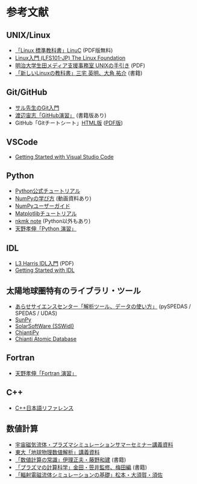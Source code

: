 # 参考文献

## UNIX/Linux

- [「Linux 標準教科書」LinuC](https://linuc.org/textbooks/linux/) (PDF版無料)
- [Linux入門 (LFS101-JP) The Linux Foundation](https://training.linuxfoundation.org/ja/training/introduction-to-linux-lfs101-jp/)
- [明治大学生田メディア支援事務室 UNIXの手引き](https://www.meiji.ac.jp/isys/doc/UNIX2019.pdf) (PDF)
- [「新しいLinuxの教科書」三宅 英明、大角 祐介](https://www.sbcr.jp/product/4797380941/) (書籍)

## Git/GitHub

- [サル先生のGit入門](https://backlog.com/ja/git-tutorial/)
- [渡辺宙志「GitHub演習」](https://kaityo256.github.io/github/) (書籍版あり)
- GitHub「Gitチートシート」[HTML版](https://training.github.com/downloads/ja/github-git-cheat-sheet/) ([PDF版](https://training.github.com/downloads/ja/github-git-cheat-sheet.pdf))

## VSCode

- [Getting Started with Visual Studio Code](https://code.visualstudio.com/docs/introvideos/basics)

## Python

- [Python公式チュートリアル](https://docs.python.org/ja/3/tutorial/)
- [NumPyの学び方](https://numpy.org/ja/learn/) (動画資料あり)
- [NumPyユーザーガイド](https://numpy.org/doc/stable/user/index.html)
- [Matplotlibチュートリアル](https://matplotlib.org/stable/tutorials/index.html)
- [nkmk note](https://note.nkmk.me/) (Python以外もあり)
- [天野孝伸「Python 演習」](https://amanotk.github.io/python-resume-public/)

## IDL

- [L3 Harris IDL入門](https://nv5geospatialsoftware.co.jp/Portals/74/VIS_JAPAN/documents/IDL88_training.pdf) (PDF)
- [Getting Started with IDL](https://www.nv5geospatialsoftware.com/docs/Getting_Started.html)

## 太陽地球圏特有のライブラリ・ツール

- [あらせサイエンスセンター「解析ツール、データの使い方」](https://ergsc.isee.nagoya-u.ac.jp/data_info/howto.shtml.ja) (pySPEDAS / SPEDAS / UDAS)
- [SunPy](https://sunpy.org/)
- [SolarSoftWare (SSWidl)](https://www.lmsal.com/solarsoft/)
- [ChiantiPy](https://chiantipy.readthedocs.io/en/latest/)
- [Chianti Atomic Database](http://chiantidatabase.org/)

## Fortran

- [天野孝伸「Fortran 演習」](https://amanotk.github.io/fortran-resume-public/)

## C++

- [C++日本語リファレンス](https://cpprefjp.github.io/)

## 数値計算

- [宇宙磁気流体・プラズマシミュレーションサマーセミナー講義資料](http://www.icehap.chiba-u.jp/activity/SS2019/textbook.html)
- [東大「地球物理数値解析」講義資料](https://amanotk.github.io/numerical-geophysics/)
- [「数値計算の常識」伊理正夫・藤野和建](https://www.kyoritsu-pub.co.jp/bookdetail/9784320013438) (書籍)
- [「プラズマの計算科学」金田・笹井監修、梅田編](https://www.kyoritsu-pub.co.jp/book/b10092510.html) (書籍)
- [「輻射電磁流体シミュレーションの基礎」松本・大須賀・須佐](https://www.nippyo.co.jp/shop/book/9196.html)
